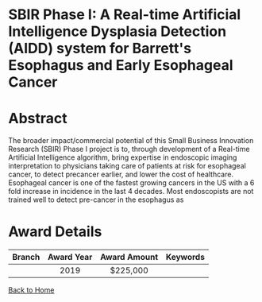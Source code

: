 
SBIR Phase I: A Real-time Artificial Intelligence Dysplasia Detection (AIDD) system for Barrett&#039;s Esophagus and Early Esophageal Cancer
============================================================================================================================================

# Abstract


The broader impact/commercial potential of this Small Business Innovation Research (SBIR) Phase I project is to, through development of a Real-time Artificial Intelligence algorithm, bring expertise in endoscopic imaging interpretation to physicians taking care of patients at risk for esophageal cancer, to detect precancer earlier, and lower the cost of healthcare. Esophageal cancer is one of the fastest growing cancers in the US with a 6 fold increase in incidence in the last 4 decades. Most endoscopists are not trained well to detect pre-cancer in the esophagus as  

# Award Details

|Branch|Award Year|Award Amount|Keywords|
| :---: | :---: | :---: | :---: |
||2019|$225,000||
  
  


[Back to Home](https://github.com/chrischow/dod_sbir_awards/JT/#451)